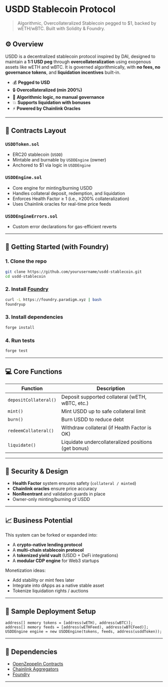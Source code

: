 # USDD Stablecoin Protocol

> Algorithmic, Overcollateralized Stablecoin pegged to $1, backed by wETH/wBTC. Built with Solidity & Foundry.

## ⚙️ Overview

USDD is a decentralized stablecoin protocol inspired by DAI, designed to maintain a **1:1 USD peg** through **overcollateralization** using exogenous assets like wETH and wBTC. It is governed algorithmically, with **no fees, no governance tokens**, and **liquidation incentives** built-in.

- 💰 **Pegged to USD**
- 🔒 **Overcollateralized (min 200%)**
- 🧠 **Algorithmic logic, no manual governance**
- 💥 **Supports liquidation with bonuses**
- ⚡ **Powered by Chainlink Oracles**

---

## 📁 Contracts Layout

### `USDDToken.sol`
- ERC20 stablecoin (`USDD`)
- Mintable and burnable by `USDDEngine` (owner)
- Anchored to $1 via logic in `USDDEngine`

### `USDDEngine.sol`
- Core engine for minting/burning USDD
- Handles collateral deposit, redemption, and liquidation
- Enforces Health Factor ≥ 1 (i.e., ≥200% collateralization)
- Uses Chainlink oracles for real-time price feeds

### `USDDEngineErrors.sol`
- Custom error declarations for gas-efficient reverts

---

## 🧪 Getting Started (with Foundry)

### 1. Clone the repo

```bash
git clone https://github.com/yourusername/usdd-stablecoin.git
cd usdd-stablecoin
```

### 2. Install [Foundry](https://book.getfoundry.sh/getting-started/installation)

```bash
curl -L https://foundry.paradigm.xyz | bash
foundryup
```

### 3. Install dependencies

```bash
forge install
```

### 4. Run tests

```bash
forge test
```

---

## 💻 Core Functions

| Function              | Description                                         |
| --------------------- | --------------------------------------------------- |
| `depositCollateral()` | Deposit supported collateral (wETH, wBTC, etc.)     |
| `mint()`              | Mint USDD up to safe collateral limit               |
| `burn()`              | Burn USDD to reduce debt                            |
| `redeemCollateral()`  | Withdraw collateral (if Health Factor is OK)        |
| `liquidate()`         | Liquidate undercollateralized positions (get bonus) |

---

## 🔐 Security & Design

- **Health Factor** system ensures safety (`collateral / minted`)
- **Chainlink oracles** ensure price accuracy
- **NonReentrant** and validation guards in place
- Owner-only minting/burning of USDD

---

## 📈 Business Potential

This system can be forked or expanded into:

- A **crypto-native lending protocol**
- A **multi-chain stablecoin protocol**
- A **tokenized yield vault** (USDD + DeFi integrations)
- A **modular CDP engine** for Web3 startups

Monetization ideas:
- Add stability or mint fees later
- Integrate into dApps as a native stable asset
- Tokenize liquidation rights / auctions

---

## 🧪 Sample Deployment Setup

```solidity
address[] memory tokens = [address(wETH), address(wBTC)];
address[] memory feeds = [address(wETHFeed), address(wBTCFeed)];
USDDEngine engine = new USDDEngine(tokens, feeds, address(usddToken));
```

---

## 🧩 Dependencies

- [OpenZeppelin Contracts](https://github.com/OpenZeppelin/openzeppelin-contracts)
- [Chainlink Aggregators](https://docs.chain.link/data-feeds/price-feeds/)
- [Foundry](https://book.getfoundry.sh/)

---
